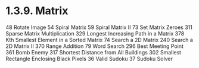 
# 1.3.9. Matrix

48	Rotate Image
54	Spiral Matrix
59	Spiral Matrix II
73	Set Matrix Zeroes
311	Sparse Matrix Multiplication
329	Longest Increasing Path in a Matrix
378	Kth Smallest Element in a Sorted Matrix
74	Search a 2D Matrix
240	Search a 2D Matrix II
370	Range Addition
79	Word Search
296	Best Meeting Point
361	Bomb Enemy
317	Shortest Distance from All Buildings
302	Smallest Rectangle Enclosing Black Pixels
36	Valid Sudoku
37	Sudoku Solver
